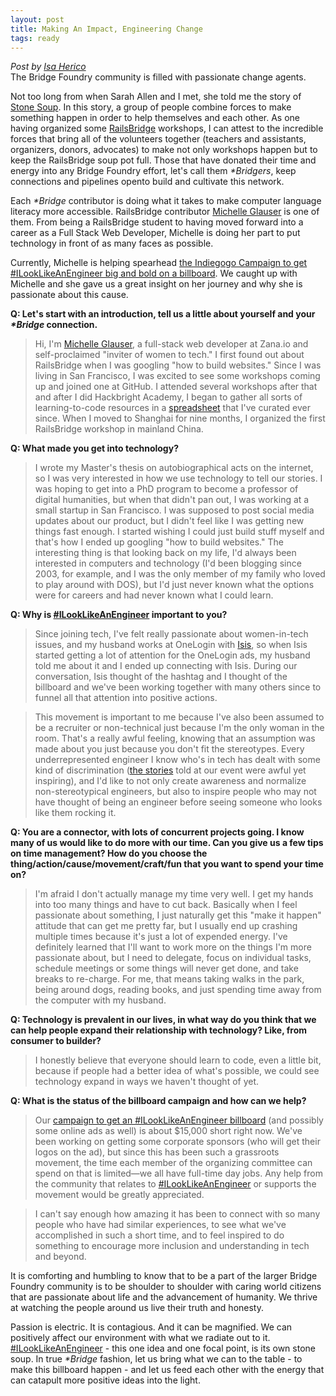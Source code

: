 ```yaml
---
layout: post
title: Making An Impact, Engineering Change
tags: ready
---
```

*Post by [Isa Herico](http://www.twitter.com/msherico)*<br>
The Bridge Foundry community is filled with passionate change agents.

Not too long from when Sarah Allen and I met, she told me the story of [Stone Soup](https://en.wikipedia.org/wiki/Stone_Soup).  In this story, a group of people combine forces to make something happen in order to help themselves and each other.
As one having organized ​some [​RailsBridge](http://railsbridge.org/) workshops, I can attest to the incredible forces that bring all of the volunteers together (teachers and assistants, organizers, donors, advocates) to make not only workshops happen but to keep the ​RailsBridge ​soup pot full.  ​Those that have donated their time and energy into any Bridge Foundry effort, let's call them *​\*Bridgers*,​​ ​keep connections ​and pipelines ​open​ to​ build and cultivate​ this network.
<!--more-->

Each *\*Bridge* contributor is doing what it takes to make computer language literacy more accessible.  RailsBridge contributor [Michelle Glauser](http://www.michelleglauser.com/) is one  of them.  From being a RailsBridge student to having moved forward into a career as a Full Stack Web Developer, Michelle is doing her part to put technology in front of as many faces as possible.

Currently, Michelle is helping spearhead [the Indiegogo Campaign to get #ILookLikeAnEngineer big and bold on a billboard](https://www.indiegogo.com/projects/let-s-put-up-an-ilooklikeanengineer-billboard#/story).  We caught up with Michelle and she gave us a great insight on her journey and why she is passionate about this cause.

__Q: Let's start with an introduction, tell us a little about yourself and your *\*Bridge* connection.__

>Hi, I'm [Michelle Glauser](https://twitter.com/MichelleGlauser), a full-stack web developer at Zana.io and self-proclaimed "inviter of women to tech." I first found out about RailsBridge when I was googling "how to build websites." Since I was living in San Francisco, I was excited to see some workshops coming up and joined one at GitHub. I attended several workshops after that and after I did Hackbright Academy, I began to gather all sorts of learning-to-code resources in a [spreadsheet](http://michelleglauser.blogspot.com/2013/03/resources-for-learning-to-code-and.html) that I've curated ever since. When I moved to Shanghai for nine months, I organized the first RailsBridge workshop in mainland China.

__Q: What made you get into technology?__

>I wrote my Master's thesis on autobiographical acts on the internet, so I was very interested in how we use technology to tell our stories. I was hoping to get into a PhD program to become a professor of digital humanities, but when that didn't pan out, I was working at a small startup in San Francisco. I was supposed to post social media updates about our product, but I didn't feel like I was getting new things fast enough. I started wishing I could just build stuff myself and that's how I ended up googling "how to build websites." The interesting thing is that looking back on my life, I'd always been interested in computers and technology (I'd been blogging since 2003, for example, and I was the only member of my family who loved to play around with DOS), but I'd just never known what the options were for careers and had never known what I could learn.

__Q: Why is [#ILookLikeAnEngineer](https://www.indiegogo.com/projects/let-s-put-up-an-ilooklikeanengineer-billboard#/story) important to you?__

>Since joining tech, I've felt really passionate about women-in-tech issues, and my husband works at OneLogin with [Isis](https://twitter.com/isisanchalee), so when Isis started getting a lot of attention for the OneLogin ads, my husband told me about it and I ended up connecting with Isis. During our conversation, Isis thought of the hashtag and I thought of the billboard and we've been working together with many others since to funnel all that attention into positive actions.

>This movement is important to me because I've also been assumed to be a recruiter or non-technical just because I'm the only woman in the room. That's a really awful feeling, knowing that an assumption was made about you just because you don't fit the stereotypes. Every underrepresented engineer I know who's in tech has dealt with some kind of discrimination ([the stories](http://techcrunch.com/2015/08/14/the-ilooklikeanengineer-community-hosted-one-of-the-most-powerful-inspiring-tech-events-ive-ever-attended/) told at our event were awful yet inspiring), and I'd like to not only create awareness and normalize non-stereotypical engineers, but also to inspire people who may not have thought of being an engineer before seeing someone who looks like them rocking it.

__Q: You are a connector, with lots of concurrent projects going.  I know many of us would like to do more with our time. Can you give us a few tips on time management?  How do you choose the thing/action/cause/movement/craft/fun that you want to spend your time on?__

>I'm afraid I don't actually manage my time very well. I get my hands into too many things and have to cut back. Basically when I feel passionate about something, I just naturally get this "make it happen" attitude that can get me pretty far, but I usually end up crashing multiple times because it's just a lot of expended energy. I've definitely learned that I'll want to work more on the things I'm more passionate about, but I need to delegate, focus on individual tasks, schedule meetings or some things will never get done, and take breaks to re-charge. For me, that means taking walks in the park, being around dogs, reading books, and just spending time away from the computer with my husband.

__Q: Technology is prevalent in our lives, in what way do you think that we can help people expand their relationship with technology?  Like, from consumer to builder?__

>I honestly believe that everyone should learn to code, even a little bit, because if people had a better idea of what's possible, we could see technology expand in ways we haven't thought of yet.

__Q: What is the status of the billboard campaign and how can we help?__
>Our [campaign to get an #ILookLikeAnEngineer billboard](http://igg.me/at/i-look-like-an-engineer) (and possibly some online ads as well) is about $15,000 short right now. We've been working on getting some corporate sponsors (who will get their logos on the ad), but since this has been such a grassroots movement, the time each member of the organizing committee can spend on that is limited—we all have full-time day jobs. Any help from the community that relates to [#ILookLikeAnEngineer](http://igg.me/at/i-look-like-an-engineer) or supports the movement would be greatly appreciated.

>I can't say enough how amazing it has been to connect with so many people who have had similar experiences, to see what we've accomplished in such a short time, and to feel inspired to do something to encourage more inclusion and understanding in tech and beyond.

​It is comforting and humbling to know that to be a part of the larger Bridge Foundry community is to be shoulder to shoulder with caring world citizens that are passionate about life and the advancement of humanity.  We thrive at watching the people around us live their truth and honesty.

Passion is electric.  It is contagious.  And it can be magnified.​  ​We can positively affect our environment with what we radiate out to it.  [#ILookLikeAnEngineer](http://igg.me/at/i-look-like-an-engineer)  - this one idea and one focal point, is its own stone soup.  In true *\*Bridge* fashion, let us bring what we can to the table - to make this billboard happen - and let us feed each other with the energy that can catapult more positive ideas into the light.

